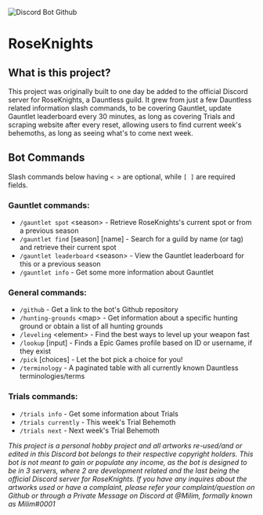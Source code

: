 ![Discord Bot Github](https://github.com/Electrocute4u/RoseKnights/assets/25005864/8c677b68-c64a-4c75-be20-b9fade68a0d5)


# RoseKnights

## What is this project?
This project was originally built to one day be added to the official Discord server for RoseKnights, a Dauntless guild. It grew from just a few Dauntless related information slash commands, to be covering Gauntlet, update Gauntlet leaderboard every 30 minutes, as long as covering Trials and scraping website after every reset, allowing users to find current week's behemoths, as long as seeing what's to come next week.

## Bot Commands
Slash commands below having `< >` are optional, while `[ ]` are required fields.
### Gauntlet commands:
- `/gauntlet spot` \<season\> - Retrieve RoseKnights's current spot or from a previous season
- `/gauntlet find` \[season\] \[name\] - Search for a guild by name (or tag) and retrieve their current spot
- `/gauntlet leaderboard` \<season\> - View the Gauntlet leaderboard for this or a previous season
- `/gauntlet info` - Get some more information about Gauntlet
### General commands:
- `/github` - Get a link to the bot's Github repository
- `/hunting-grounds` \<map\> - Get information about a specific hunting ground or obtain a list of all hunting grounds
- `/leveling` \<element\> - Find the best ways to level up your weapon fast
- `/lookup` \[input\] - Finds a Epic Games profile based on ID or username, if they exist
- `/pick` \[choices\] - Let the bot pick a choice for you!
- `/terminology` - A paginated table with all currently known Dauntless terminologies/terms
### Trials commands:
- `/trials info` - Get some information about Trials
- `/trials currently` - This week's Trial Behemoth
- `/trials next` - Next week's Trial Behemoth

*This project is a personal hobby project and all artworks re-used/and or edited in this Discord bot belongs to their respective copyright holders. This bot is not meant to gain or populate any income, as the bot is designed to be in 3 servers, where 2 are development related and the last being the official Discord server for RoseKnights. If you have any inquires about the artworks used or have a complaint, please refer your complaint/question on Github or through a Private Message on Discord at @Milim, formally known as Milim#0001*